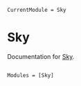 ```@meta
CurrentModule = Sky
```

# Sky

Documentation for [Sky](https://github.com/joepalmo/Sky.jl).

```@index
```

```@autodocs
Modules = [Sky]
```
